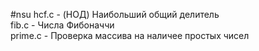 #nsu
hcf.c  - (НОД) 
Наибольший общий делитель <br>
fib.c - Числа Фибоначчи <br>
prime.c - Проверка массива на наличее простых чисел <br>
